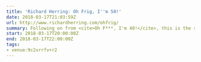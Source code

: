 ```yaml
---
title: 'Richard Herring: Oh Frig, I''m 50!'
date: 2018-03-17T21:03:59Z
url: http://www.richardherring.com/ohfrig/
summary: Following on from <cite>Oh F***, I'm 40!</cite>, this is the second instalment in Herring's once-a-decade examination of ageing.
start: 2018-03-17T20:00:00Z
end: 2018-03-17T22:00:00Z
tags:
- venue:9c2xrrfv+r2
---
```

